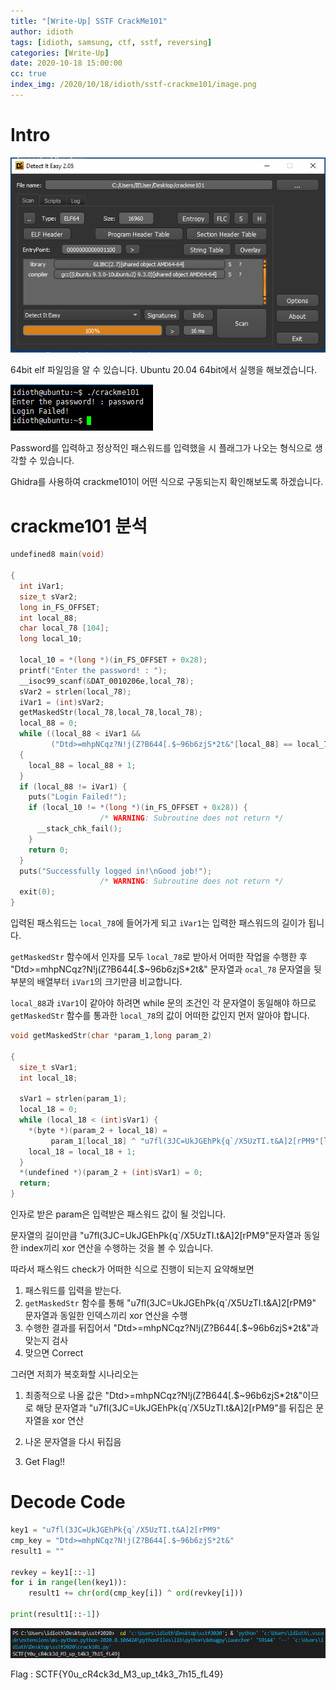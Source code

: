 ```yaml
---
title: "[Write-Up] SSTF CrackMe101"
author: idioth
tags: [idioth, samsung, ctf, sstf, reversing]
categories: [Write-Up]
date: 2020-10-18 15:00:00
cc: true
index_img: /2020/10/18/idioth/sstf-crackme101/image.png
---
```


# Intro


![](sstf-crackme101/image.png)

64bit elf 파일임을 알 수 있습니다. Ubuntu 20.04 64bit에서 실행을 해보겠습니다.

![](sstf-crackme101/image1.png)

Password를 입력하고 정상적인 패스워드를 입력했을 시 플래그가 나오는 형식으로 생각할 수 있습니다.

Ghidra를 사용하여 crackme101이 어떤 식으로 구동되는지 확인해보도록 하겠습니다.



# crackme101 분석


```cpp
undefined8 main(void)

{
  int iVar1;
  size_t sVar2;
  long in_FS_OFFSET;
  int local_88;
  char local_78 [104];
  long local_10;
  
  local_10 = *(long *)(in_FS_OFFSET + 0x28);
  printf("Enter the password! : ");
  __isoc99_scanf(&DAT_0010206e,local_78);
  sVar2 = strlen(local_78);
  iVar1 = (int)sVar2;
  getMaskedStr(local_78,local_78,local_78);
  local_88 = 0;
  while ((local_88 < iVar1 &&
         ("Dtd>=mhpNCqz?N!j(Z?B644[.$~96b6zjS*2t&"[local_88] == local_78[(iVar1 - local_88) + -1])))
  {
    local_88 = local_88 + 1;
  }
  if (local_88 != iVar1) {
    puts("Login Failed!");
    if (local_10 != *(long *)(in_FS_OFFSET + 0x28)) {
                    /* WARNING: Subroutine does not return */
      __stack_chk_fail();
    }
    return 0;
  }
  puts("Successfully logged in!\nGood job!");
                    /* WARNING: Subroutine does not return */
  exit(0);
}
```

입력된 패스워드는 `local_78`에 들어가게 되고 `iVar1`는 입력한 패스워드의 길이가 됩니다.

`getMaskedStr` 함수에서 인자를 모두 `local_78`로 받아서 어떠한 작업을 수행한 후 "Dtd>=mhpNCqz?N!j(Z?B644[.$~96b6zjS*2t&" 문자열과 `ocal_78` 문자열을 뒷부분의 배열부터 `iVar1`의 크기만큼 비교합니다.

`local_88`과 `iVar1`이 같아야 하려면 while 문의 조건인 각 문자열이 동일해야 하므로 `getMaskedStr` 함수를 통과한 `local_78`의 값이 어떠한 값인지 먼저 알아야 합니다.

```cpp
void getMaskedStr(char *param_1,long param_2)

{
  size_t sVar1;
  int local_18;
  
  sVar1 = strlen(param_1);
  local_18 = 0;
  while (local_18 < (int)sVar1) {
    *(byte *)(param_2 + local_18) =
         param_1[local_18] ^ "u7fl(3JC=UkJGEhPk{q`/X5UzTI.t&A]2[rPM9"[local_18];
    local_18 = local_18 + 1;
  }
  *(undefined *)(param_2 + (int)sVar1) = 0;
  return;
}
```

인자로 받은 param은 입력받은 패스워드 값이 될 것입니다.

문자열의 길이만큼 "u7fl(3JC=UkJGEhPk{q`/X5UzTI.t&A]2[rPM9"문자열과 동일한 index끼리 xor 연산을 수행하는 것을 볼 수 있습니다.

따라서 패스워드 check가 어떠한 식으로 진행이 되는지 요약해보면

1. 패스워드를 입력을 받는다.
2. `getMaskedStr` 함수를 통해 "u7fl(3JC=UkJGEhPk{q`/X5UzTI.t&A]2[rPM9" 문자열과 동일한 인덱스끼리 xor 연산을 수행
3. 수행한 결과를 뒤집어서 "Dtd>=mhpNCqz?N!j(Z?B644[.$~96b6zjS*2t&"과 맞는지 검사
4. 맞으면 Correct

그러면 저희가 복호화할 시나리오는

1. 최종적으로 나올 값은 "Dtd>=mhpNCqz?N!j(Z?B644[.$~96b6zjS*2t&"이므로 해당 문자열과 "u7fl(3JC=UkJGEhPk{q`/X5UzTI.t&A]2[rPM9"를 뒤집은 문자열을 xor 연산

2. 나온 문자열을 다시 뒤집음

3. Get Flag!!




# Decode Code


```python
key1 = "u7fl(3JC=UkJGEhPk{q`/X5UzTI.t&A]2[rPM9"
cmp_key = "Dtd>=mhpNCqz?N!j(Z?B644[.$~96b6zjS*2t&"
result1 = ""

revkey = key1[::-1]
for i in range(len(key1)):
    result1 += chr(ord(cmp_key[i]) ^ ord(revkey[i]))

print(result1[::-1])
```

![](sstf-crackme101/image2.png)

Flag : SCTF{Y0u_cR4ck3d_M3_up_t4k3_7h15_fL49}